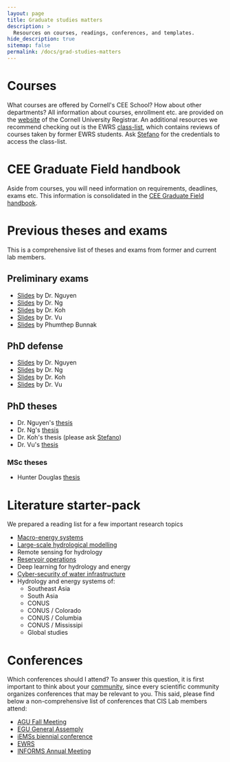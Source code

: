```yaml
---
layout: page
title: Graduate studies matters
description: >
  Resources on courses, readings, conferences, and templates.
hide_description: true
sitemap: false
permalink: /docs/grad-studies-matters
---
```


# Courses

What courses are offered by Cornell's CEE School? How about other departments? All information about courses, enrollment etc. are provided on the [website](https://registrar.cornell.edu) of the Cornell University Registrar. An additional resources we recommend checking out is the EWRS [class-list](https://github.com/Cornell-EWRS/class-list), which contains reviews of courses taken by former EWRS students. Ask [Stefano](mailto;galelli@cornell.edu) for the credentials to access the class-list.


# CEE Graduate Field handbook

Aside from courses, you will need information on requirements, deadlines, exams etc. This information is consolidated in the [CEE Graduate Field handbook](https://www.cee.cornell.edu/cee-graduate-field-handbook).


# Previous theses and exams

This is a comprehensive list of theses and exams from former and current lab members.

## Preliminary exams

- [Slides](../assets/img/docs/PE-Nguyen.pptx) by Dr. Nguyen
- [Slides](../assets/img/docs/PE-Ng.pdf) by Dr. Ng
- [Slides](../assets/img/docs/PE-Koh.pptx) by Dr. Koh
- [Slides](../assets/img/docs/PE-Vu.pdf) by Dr. Vu
- [Slides](../assets/img/docs/PE-Bunnak.pptx) by Phumthep Bunnak

## PhD defense

- [Slides](../assets/img/docs/PhD-defense-Nguyen.html) by Dr. Nguyen
- [Slides](../assets/img/docs/PhD-defense-Ng.pptx) by Dr. Ng
- [Slides](../assets/img/docs/PhD-defense-Koh.pptx) by Dr. Koh
- [Slides](../assets/img/docs/PhD-defense-Vu-noappendix.pptx.zip) by Dr. Vu

## PhD theses

- Dr. Nguyen's [thesis](../assets/img/docs/Thesis-Nguyen.pdf)
- Dr. Ng's [thesis](../assets/img/docs/Thesis-Ng.pdf)
- Dr. Koh's thesis (please ask [Stefano](mailto:galelli@cornell.edu))
- Dr. Vu's [thesis](../assets/img/docs/Thesis-Vu.pdf)

### MSc theses

- Hunter Douglas [thesis](../assets/img/docs/MSc-thesis-Douglas.pdf)


# Literature starter-pack

We prepared a reading list for a few important research topics

- [Macro-energy systems](macro-energy-systems.md)
- [Large-scale hydrological modelling](large-scale-hydrological-modelling.md)
- Remote sensing for hydrology
- [Reservoir operations](reservoir-operations.md)
- Deep learning for hydrology and energy
- [Cyber-security of water infrastructure](cyber-security.md)
- Hydrology and energy systems of:
    - Southeast Asia
    - South Asia
    - CONUS
    - CONUS / Colorado
    - CONUS / Columbia
    - CONUS / Mississipi
    - Global studies


# Conferences

Which conferences should I attend? To answer this question, it is first important to think about your [community](https://critical-infrastructure-systems-lab.github.io/manual/about/), since every scientific community organizes conferences that may be relevant to you. This said, please find below a non-comprehensive list of conferences that CIS Lab members attend:

- [AGU Fall Meeting](https://www.agu.org/annual-meeting)
- [EGU General Assemply](https://www.egu.eu/meetings/general-assembly/)
- [iEMSs biennial conference](https://conference.iemss.org)
- [EWRS](https://www.ewricongress.org)
- [INFORMS Annual Meeting](https://www.informs.org/Meetings-Conferences)






